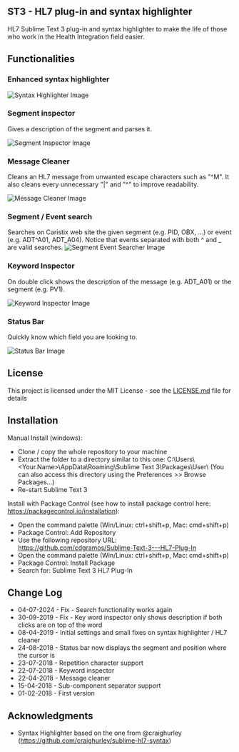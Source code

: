 ## ST3 - HL7 plug-in and syntax highlighter

HL7 Sublime Text 3 plug-in and syntax highlighter to make the life of those who work in the Health Integration field easier.

## Functionalities


### Enhanced syntax highlighter
![Syntax Highlighter Image](Misc/syntaxhighlighter.gif)


### Segment inspector
Gives a description of the segment and parses it.

![Segment Inspector Image](Misc/segmentinspector.gif)


### Message Cleaner
Cleans an HL7 message from unwanted escape characters such as "^M". It also cleans every unnecessary "|" and "^" to improve readability.

![Message Cleaner Image](Misc/messagecleaner.gif)


### Segment / Event search
Searches on Caristix web site the given segment (e.g. PID, OBX, ...) or event (e.g. ADT^A01, ADT_A04). Notice that events separated with both ^ and _ are valid searches.
![Segment Event Searcher Image](Misc/segmenteventsearcher.gif)

### Keyword Inspector
On double click shows the description of the message (e.g. ADT_A01) or the segment (e.g. PV1).

![Keyword Inspector Image](Misc/keywordinspector.gif)

### Status Bar
Quickly know which field you are looking to.

![Status Bar Image](Misc/statusbar.gif)

## License

This project is licensed under the MIT License - see the [LICENSE.md](LICENSE.md) file for details


## Installation

Manual Install (windows):

* Clone / copy the whole repository to your machine
* Extract the folder to a directory similar to this one: C:\Users\\<Your.Name>\AppData\Roaming\Sublime Text 3\Packages\User\ (You can also access this directory using the Preferences >> Browse Packages...)
* Re-start Sublime Text 3


Install with Package Control (see how to install package control here: https://packagecontrol.io/installation):

* Open the command palette (Win/Linux: ctrl+shift+p, Mac: cmd+shift+p)
* Package Control: Add Repository
* Use the following repository URL: https://github.com/cdgramos/Sublime-Text-3---HL7-Plug-In
* Open the command palette (Win/Linux: ctrl+shift+p, Mac: cmd+shift+p)
* Package Control: Install Package
* Search for: Sublime Text 3 HL7 Plug-In


## Change Log
* 04-07-2024 - Fix - Search functionality works again
* 30-09-2019 - Fix - Key word inspector only shows description if both clicks are on top of the word
* 08-04-2019 - Initial settings and small fixes on syntax highlighter / HL7 cleaner
* 24-08-2018 - Status bar now displays the segment and position where the cursor is
* 23-07-2018 - Repetition character support
* 22-07-2018 - Keyword inspector
* 22-04-2018 - Message cleaner
* 15-04-2018 - Sub-component separator support
* 01-02-2018 - First version


## Acknowledgments

* Syntax Highlighter based on the one from @craighurley (https://github.com/craighurley/sublime-hl7-syntax)

